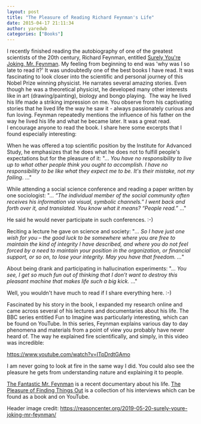 ```yaml
---
layout: post
title: "The Pleasure of Reading Richard Feynman's Life"
date: 2015-04-17 21:11:34
author: yaredwb
categories: ["Books"]
---
```


I recently finished reading the autobiography of one of the greatest scientists of the 20th century, Richard Feynman, entitled [Surely You're Joking, Mr. Feynman](http://en.wikipedia.org/wiki/Surely_You%27re_Joking,_Mr._Feynman!). My feeling from beginning to end was 'why was I so late to read it?' It was undoubtedly one of the best books I have read. It was fascinating to look closer into the scientific and personal journey of this Nobel Prize winning physicist. He narrates several amazing stories. Even though he was&nbsp;a theoretical physicist, he developed many other interests like in art (drawing/painting), biology and bongo playing. &nbsp;The way he lived his life made a striking impression on me. You observe&nbsp;from his captivating stories that he lived life the way he saw it - always passionately curious and fun loving. Feynman repeatedly mentions the influence of his father on the way he lived his life and what he became later. It was a great read. I&nbsp;encourage anyone to read the book. I share here some excerpts&nbsp;that I found especially interesting:

When he was offered a top scientific position by the Institute for Advanced Study, he emphasizes that he does what he does not to fulfill people's expectations but for the pleasure of it:
"...&nbsp;*You have no responsibility to live up to what other people think you ought to accomplish. I have no responsibility to be like what they expect me to be. It's their mistake, not my failing*. ..."

While attending a social science conference and reading a paper written by one sociologist:
"... *“The individual member of the social community often receives his information via visual, symbolic channels.” I went back and forth over it, and translated. You know what it means? “People read.”* ..."

He said he would never participate in such conferences. :-)

Reciting a lecture he gave on science and society:
"*... So I have just one wish for you – the good luck to be somewhere where you are free to maintain the kind of integrity I have described, and where you do not feel forced by a need to maintain your position in the organization, or financial support, or so on, to lose your integrity. May you have that freedom. ...*"

About being drank and participating in hallucination experiments:
"... *You see, I get so much fun out of thinking that I don’t want to destroy this pleasant machine that makes life such a big kick.* ..."

Well, you wouldn't have much to read if I share everything here. :-)

Fascinated by his story in the book, I expanded my research online and came across several of his lectures and documentaries about his life. The BBC series entitled Fun to Imagine&nbsp;was particularly interesting, which can be found on YouTube. In this series, Feynman explains various day to day phenomena and materials from a point of view you probably have never heard of. The way he explained fire scientifically, and simply, in this video was incredible:

https://www.youtube.com/watch?v=ITpDrdtGAmo

I am never going to look at fire in the same way I did. You could also see the pleasure he gets from understanding nature and explaining it to people.

[The Fantastic Mr. Feynman](https://www.youtube.com/watch?v=LyqleIxXTpw) is a recent documentary about his life. [The Pleasure of Finding Things Out](http://en.wikipedia.org/wiki/The_Pleasure_of_Finding_Things_Out) is a collection of his interviews which can be found as a book and on YouTube.

Header image credit: https://reasoncenter.org/2019-05-20-surely-youre-joking-mr-feynman/
